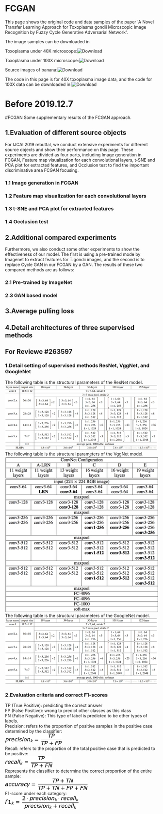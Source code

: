 # FCGAN
This page shows the original code and data samples of the paper 'A Novel Transfer Learning Approach for Toxoplasma gondii Microscopic Image Recognition by Fuzzy Cycle Generative Adversarial Network'.


The image samples can be downloaded in 

Toxoplasma under 40X microscope:![Download](https://drive.google.com/open?id=1j7KpYeGyIEWOFKc7uwE91dk7ANHDW9x8)

Toxoplasma under 100X microscope:![Download](https://drive.google.com/open?id=1LeloHJE8p8OE93eYMNLiBDkDADwQvUrV)

Source images of banana:![Download](https://drive.google.com/open?id=19VIN0en_VRRKc927TGTDui34iGuJeW3E)

The code in this page is for 40X toxoplasma image data, and the code for 100X data can be downloaded in ![Download](https://drive.google.com/open?id=1EcQTRcA-hBc8f97uWWQwh2PDfIEBdK32)


# Before 2019.12.7

#FCGAN  Some supplementary results of the FCGAN approach.

## 1.Evaluation of different source objects
For IJCAI 2019 rebuttal, we conduct extensive experiments for different source objects and show their performance on this page. These experiments are divided as four parts, including Image generation in FCGAN, Feature map visualization for each convolutional layers, t-SNE and PCA plot for extracted features, and Occlusion test to find the important discriminative area FCGAN focusing.
 
### 1.1 Image generation in FCGAN

### 1.2 Feature map visualization for each convolutional layers

### 1.3 t-SNE and PCA plot for extracted features

### 1.4 Occlusion test

## 2.Additional compared experiments
Furthermore, we also conduct some other experiments to show the effectiveness of our model. The first is using a pre-trained mode by Imagenet to extract features for T.gondii images, and the second is to replace Cycle GAN in our FCGAN by a GAN. The results of these two compared methods are as follows:

### 2.1 Pre-trained by ImageNet

### 2.3 GAN based model

## 3.Average pulling loss

## 4.Detail architectures of three supervised methods

## For Reviewe #263597

### 1.Detail setting of supervised methods ResNet, VggNet, and GoogleNet
The following table is the structural parameters of the ResNet model.  
![Image text](https://github.com/senli2018/image/blob/master/ResNet.jpg)  
The following table is the structural parameters of the VggNet model.  
![Image text](https://github.com/senli2018/image/blob/master/VggNet.jpg)  
The following table is the structural parameters of the GoogleNet model.  
![Image text](https://github.com/senli2018/image/blob/master/GoogleNet.jpg)  

### 2.Evaluation criteria and correct F1-scores
TP (True Positive): predicting the correct answer  
FP (False Positive): wrong to predict other classes as this class  
FN (False Negative): This type of label is predicted to be other types of labels.  
Precision: refers to the proportion of positive samples in the positive case determined by the classifier:  
![Image text](https://github.com/senli2018/image/blob/master/precision.gif)  
Recall: refers to the proportion of the total positive case that is predicted to be positive:  
![Image text](https://github.com/senli2018/image/blob/master/recall.gif)  
Represents the classifier to determine the correct proportion of the entire sample:  
![Image text](https://github.com/senli2018/image/blob/master/acc.gif)  
F1-score under each category:  
![Image text](https://github.com/senli2018/image/blob/master/fi.gif)   
